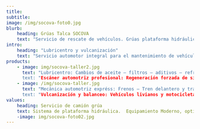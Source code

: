 ```yaml
---
title:
subtitle:
image: /img/socova-foto0.jpg
blurb:
    heading: Grúas Talca SOCOVA
    text: "Servicio de rescate de vehículos. Grúas plataforma hidráulica para todo tipo vehículos livianos, furgones, maquinaria menor y transporte de cargas especiales. Servicio las 24 horas, atención expréss."
intro:
    heading: "Lubricentro y vulcanización"
    text: "Servicio automotor integral para el mantenimiento de vehículos."
products:
    - image: img/socova-taller2.jpg
      text: "Lubricentro: Cambios de aceite – filtros – aditivos – refrigerantes – baterías – bujías- pastillas de freno – ampolletas – Neumáticos nuevos - accesorios.
      text: "Escáner automotriz profesional: Regeneración forzada de sistemas DPF "
    - image: /img/socova-taller.jpg
      text: "Mecánica automotriz expréss: Frenos – Tren delantero y trasero – amortiguadores – embragues – afinamientos – Fallas mecánicas - otros.
      text: "Vulcanización y balanceo: Vehículos livianos y motocicletas."
values:
    heading: Servicio de camión grúa
    text: Sistema de plataforma hidráulica.  Equipamiento Moderno, optimo, rápido y seguro para la carga y descarga de su vehículo. Sistema ideal para vehículos bajos y vehículos comerciales de gran longitud. Equipamiento con sistema adicional Whell Lift para el remolque de un segundo vehículo levantado uno de sus ejes motrices. 
    -image: img/socova-foto02.jpg
---
```



